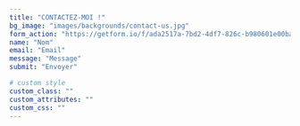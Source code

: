 ```yaml
---
title: "CONTACTEZ-MOI !"
bg_image: "images/backgrounds/contact-us.jpg"
form_action: "https://getform.io/f/ada2517a-7bd2-4df7-826c-b980601e00ba" # works with https://formspree
name: "Nom"
email: "Email"
message: "Message"
submit: "Envoyer"

# custom style
custom_class: ""
custom_attributes: ""
custom_css: ""
---
```

